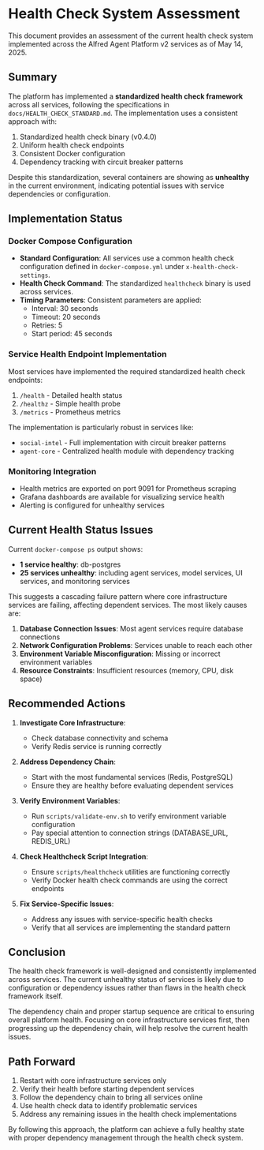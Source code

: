 # Health Check System Assessment

This document provides an assessment of the current health check system implemented across the Alfred Agent Platform v2 services as of May 14, 2025.

## Summary

The platform has implemented a **standardized health check framework** across all services, following the specifications in `docs/HEALTH_CHECK_STANDARD.md`. The implementation uses a consistent approach with:

1. Standardized health check binary (v0.4.0)
2. Uniform health check endpoints
3. Consistent Docker configuration
4. Dependency tracking with circuit breaker patterns

Despite this standardization, several containers are showing as **unhealthy** in the current environment, indicating potential issues with service dependencies or configuration.

## Implementation Status

### Docker Compose Configuration

- **Standard Configuration**: All services use a common health check configuration defined in `docker-compose.yml` under `x-health-check-settings`.
- **Health Check Command**: The standardized `healthcheck` binary is used across services.
- **Timing Parameters**: Consistent parameters are applied:
  - Interval: 30 seconds
  - Timeout: 20 seconds
  - Retries: 5
  - Start period: 45 seconds

### Service Health Endpoint Implementation

Most services have implemented the required standardized health check endpoints:

1. `/health` - Detailed health status
2. `/healthz` - Simple health probe
3. `/metrics` - Prometheus metrics

The implementation is particularly robust in services like:
- `social-intel` - Full implementation with circuit breaker patterns
- `agent-core` - Centralized health module with dependency tracking

### Monitoring Integration

- Health metrics are exported on port 9091 for Prometheus scraping
- Grafana dashboards are available for visualizing service health
- Alerting is configured for unhealthy services

## Current Health Status Issues

Current `docker-compose ps` output shows:

- **1 service healthy**: db-postgres
- **25 services unhealthy**: including agent services, model services, UI services, and monitoring services

This suggests a cascading failure pattern where core infrastructure services are failing, affecting dependent services. The most likely causes are:

1. **Database Connection Issues**: Most agent services require database connections
2. **Network Configuration Problems**: Services unable to reach each other
3. **Environment Variable Misconfiguration**: Missing or incorrect environment variables
4. **Resource Constraints**: Insufficient resources (memory, CPU, disk space)

## Recommended Actions

1. **Investigate Core Infrastructure**:
   - Check database connectivity and schema
   - Verify Redis service is running correctly

2. **Address Dependency Chain**:
   - Start with the most fundamental services (Redis, PostgreSQL)
   - Ensure they are healthy before evaluating dependent services

3. **Verify Environment Variables**:
   - Run `scripts/validate-env.sh` to verify environment variable configuration
   - Pay special attention to connection strings (DATABASE_URL, REDIS_URL)

4. **Check Healthcheck Script Integration**:
   - Ensure `scripts/healthcheck` utilities are functioning correctly
   - Verify Docker health check commands are using the correct endpoints

5. **Fix Service-Specific Issues**:
   - Address any issues with service-specific health checks
   - Verify that all services are implementing the standard pattern

## Conclusion

The health check framework is well-designed and consistently implemented across services. The current unhealthy status of services is likely due to configuration or dependency issues rather than flaws in the health check framework itself.

The dependency chain and proper startup sequence are critical to ensuring overall platform health. Focusing on core infrastructure services first, then progressing up the dependency chain, will help resolve the current health issues.

## Path Forward

1. Restart with core infrastructure services only
2. Verify their health before starting dependent services
3. Follow the dependency chain to bring all services online
4. Use health check data to identify problematic services
5. Address any remaining issues in the health check implementations

By following this approach, the platform can achieve a fully healthy state with proper dependency management through the health check system.